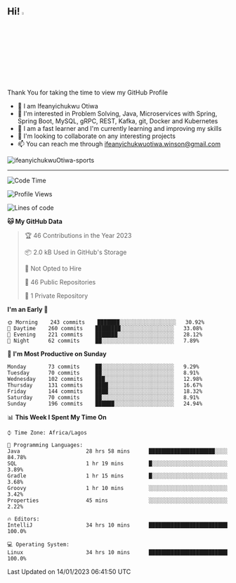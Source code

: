 <!-- BLOG-POST-LIST:START --><!-- BLOG-POST-LIST:END -->

## Hi! <img src="https://media.giphy.com/media/hvRJCLFzcasrR4ia7z/giphy.gif" width="4%"> 

Thank You for taking the time to view my GitHub Profile

- 👋 I am Ifeanyichukwu Otiwa
- 👀 I'm interested in Problem Solving, Java, Microservices with Spring, Spring Boot, MySQL, gRPC, REST, Kafka, git, Docker and Kubernetes
- 🌱 I am a fast learner and I'm currently learning and improving my skills
- 💞️ I'm looking to collaborate on any interesting projects
- 📫 You can reach me through ifeanyichukwuotiwa.winson@gmail.com

<p align="left" marginTop="10px"> <img src="https://komarev.com/ghpvc/?username=ifeanyichukwuOtiwa-sports&label=Profile%20views&color=0e75b6&style=for-the-badge" alt="ifeanyichukwuOtiwa-sports" /> </p>

***

<!--START_SECTION:waka-->
![Code Time](http://img.shields.io/badge/Code%20Time-999%20hrs%2020%20mins-blue)

![Profile Views](http://img.shields.io/badge/Profile%20Views-0-blue)

![Lines of code](https://img.shields.io/badge/From%20Hello%20World%20I%27ve%20Written-44%20Thousand%20lines%20of%20code-blue)

**🐱 My GitHub Data** 

> 🏆 46 Contributions in the Year 2023
 > 
> 📦 2.0 kB Used in GitHub's Storage 
 > 
> 🚫 Not Opted to Hire
 > 
> 📜 46 Public Repositories 
 > 
> 🔑 1 Private Repository 
 > 
**I'm an Early 🐤** 

```text
🌞 Morning    243 commits    ███████░░░░░░░░░░░░░░░░░░   30.92% 
🌆 Daytime    260 commits    ████████░░░░░░░░░░░░░░░░░   33.08% 
🌃 Evening    221 commits    ███████░░░░░░░░░░░░░░░░░░   28.12% 
🌙 Night      62 commits     ██░░░░░░░░░░░░░░░░░░░░░░░   7.89%

```
📅 **I'm Most Productive on Sunday** 

```text
Monday       73 commits     ██░░░░░░░░░░░░░░░░░░░░░░░   9.29% 
Tuesday      70 commits     ██░░░░░░░░░░░░░░░░░░░░░░░   8.91% 
Wednesday    102 commits    ███░░░░░░░░░░░░░░░░░░░░░░   12.98% 
Thursday     131 commits    ████░░░░░░░░░░░░░░░░░░░░░   16.67% 
Friday       144 commits    ████░░░░░░░░░░░░░░░░░░░░░   18.32% 
Saturday     70 commits     ██░░░░░░░░░░░░░░░░░░░░░░░   8.91% 
Sunday       196 commits    ██████░░░░░░░░░░░░░░░░░░░   24.94%

```


📊 **This Week I Spent My Time On** 

```text
⌚︎ Time Zone: Africa/Lagos

💬 Programming Languages: 
Java                     28 hrs 58 mins      █████████████████████░░░░   84.78% 
SQL                      1 hr 19 mins        █░░░░░░░░░░░░░░░░░░░░░░░░   3.89% 
Gradle                   1 hr 15 mins        █░░░░░░░░░░░░░░░░░░░░░░░░   3.68% 
Groovy                   1 hr 10 mins        ░░░░░░░░░░░░░░░░░░░░░░░░░   3.42% 
Properties               45 mins             ░░░░░░░░░░░░░░░░░░░░░░░░░   2.22%

🔥 Editors: 
IntelliJ                 34 hrs 10 mins      █████████████████████████   100.0%

💻 Operating System: 
Linux                    34 hrs 10 mins      █████████████████████████   100.0%

```


 Last Updated on 14/01/2023 06:41:50 UTC
<!--END_SECTION:waka-->

<!--
<p align="center">
![trophy](https://github-profile-trophy.vercel.app/?username=ifeanyichukwuOtiwa-sports&theme=onedark) (https://github.com/ryo-ma/github-profile-trophy)
</p>
-->

<!---
ifeanyi-otiwa/ifeanyi-otiwa is a ✨ special ✨ repository because its `README.md` (this file) appears on your GitHub profile.
You can click the Preview link to take a look at your changes.
--->
